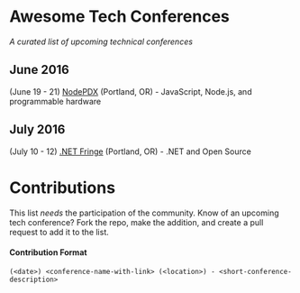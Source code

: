 # Awesome Tech Conferences

*A curated list of upcoming technical conferences*

## June 2016

(June 19 - 21) [NodePDX](http://nodepdx.org/) (Portland, OR) - JavaScript, Node.js, and programmable hardware

## July 2016

(July 10 - 12) [.NET Fringe](http://dotnetfringe.org/) (Portland, OR) - .NET and Open Source 

# Contributions

This list *needs* the participation of the community.  Know of an upcoming tech conference?  Fork the repo, make the addition, and create a pull request to add it to the list.

#### Contribution Format

`(<date>) <conference-name-with-link> (<location>) - <short-conference-description>`